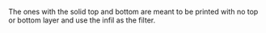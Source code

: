 The ones with the solid top and bottom are meant to be printed with no top or bottom layer and use the infil as the filter.
